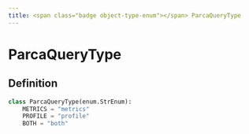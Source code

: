 ```yaml
---
title: <span class="badge object-type-enum"></span> ParcaQueryType
---
```

# <span class="badge object-type-enum"></span> ParcaQueryType

## Definition

```python
class ParcaQueryType(enum.StrEnum):
    METRICS = "metrics"
    PROFILE = "profile"
    BOTH = "both"
```
